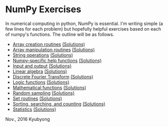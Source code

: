 # NumPy Exercises

In numerical computing in python, NumPy is essential. I'm writing simple (a few lines for each problem) but hopefully helpful exercises based on each of numpy's functions. The outline will be as follows.

  * [Array creation routines](https://github.com/Kyubyong/numpy_exercises/blob/master/Array_creation_routines.ipynb) [(Solutions)](https://github.com/Kyubyong/numpy_exercises/blob/master/Array_creation_routines_solution.ipynb)
  * [Array manipulation routines](https://github.com/Kyubyong/numpy_exercises/blob/master/Array_manipulation_routines.ipynb) [(Solutions)](https://github.com/Kyubyong/numpy_exercises/blob/master/Array_manipulation_routines_Solutions.ipynb)
  * [String operations](https://github.com/Kyubyong/numpy_exercises/blob/master/String_operations.ipynb) [(Solutions)](https://github.com/Kyubyong/numpy_exercises/blob/master/String_operations_solutions.ipynb)
  * [Numpy-specific help functions](https://github.com/Kyubyong/numpy_exercises/blob/master/Numpy-specific_help_functions.ipynb) [(Solutions)](https://github.com/Kyubyong/numpy_exercises/blob/master/Numpy-specific_help_functions_Solutions.ipynb)
  * [Input and output](https://github.com/Kyubyong/numpy_exercises/blob/master/Input_and_Output.ipynb) [(Solutions)](https://github.com/Kyubyong/numpy_exercises/blob/master/Input_and_Output_Solutions.ipynb)
  * [Linear algebra](https://github.com/Kyubyong/numpy_exercises/blob/master/Linear_algebra.ipynb) [(Solutions)](https://github.com/Kyubyong/numpy_exercises/blob/master/Linear_algebra_Solutions.ipynb)
  * [Discrete Fourier Transform](https://github.com/Kyubyong/numpy_exercises/blob/master/Discrete_Fourier_Transform.ipynb) [(Solutions)](https://github.com/Kyubyong/numpy_exercises/blob/master/Discrete_Fourier_Transform_solutions.ipynb)
  * [Logic functions](https://github.com/Kyubyong/numpy_exercises/blob/master/Logic_functions.ipynb) [(Solutions)](https://github.com/Kyubyong/numpy_exercises/blob/master/Logic_functions_Solutions.ipynb)
  * [Mathematical functions](https://github.com/Kyubyong/numpy_exercises/blob/master/Mathematical_functions.ipynb) [(Solutions)](https://github.com/Kyubyong/numpy_exercises/blob/master/Mathematical_functions_solutions.ipynb)
  * [Random sampling](https://github.com/Kyubyong/numpy_exercises/blob/master/Random_sampling.ipynb) [(Solutions)](https://github.com/Kyubyong/numpy_exercises/blob/master/Random_sampling_Solutions.ipynb)
  * [Set routines](https://github.com/Kyubyong/numpy_exercises/blob/master/Set_routines.ipynb) [(Solutions)](https://github.com/Kyubyong/numpy_exercises/blob/master/Set_routines_Solutions.ipynb)
  * [Sorting, searching, and counting](https://github.com/Kyubyong/numpy_exercises/blob/master/Sorting_searching_and_counting.ipynb) [(Solutions)](https://github.com/Kyubyong/numpy_exercises/blob/master/Sorting_searching_and_counting_Solutions.ipynb)
  * [Statistics](https://github.com/Kyubyong/numpy_exercises/blob/master/Statistics.ipynb) [(Solutions)](https://github.com/Kyubyong/numpy_exercises/blob/master/Statistics_solutions.ipynb)

Nov., 2016
Kyubyong
